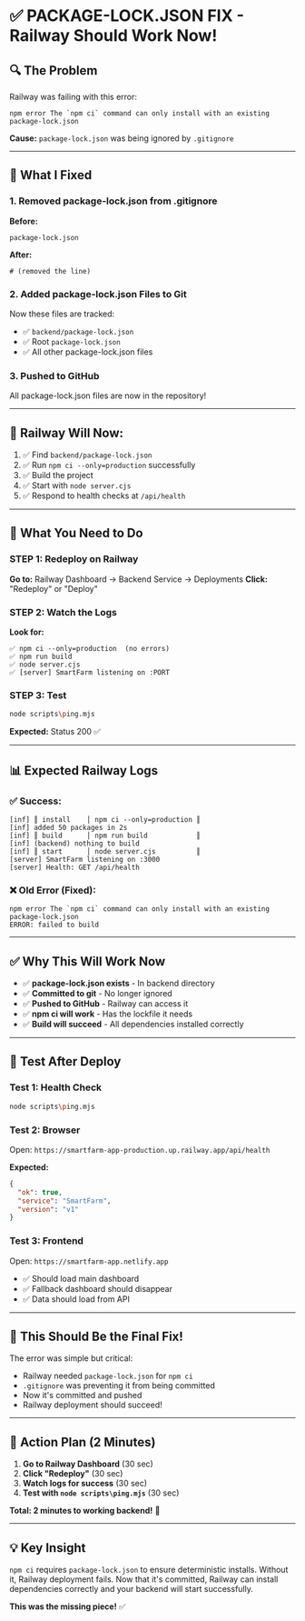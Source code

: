 # ✅ PACKAGE-LOCK.JSON FIX - Railway Should Work Now!

## 🔍 **The Problem**

Railway was failing with this error:
```
npm error The `npm ci` command can only install with an existing package-lock.json
```

**Cause:** `package-lock.json` was being ignored by `.gitignore`

---

## 🔧 **What I Fixed**

### **1. Removed package-lock.json from .gitignore**
**Before:**
```gitignore
package-lock.json
```

**After:**
```gitignore
# (removed the line)
```

### **2. Added package-lock.json Files to Git**
Now these files are tracked:
- ✅ `backend/package-lock.json`
- ✅ Root `package-lock.json`
- ✅ All other package-lock.json files

### **3. Pushed to GitHub**
All package-lock.json files are now in the repository!

---

## 🚀 **Railway Will Now:**

1. ✅ Find `backend/package-lock.json`
2. ✅ Run `npm ci --only=production` successfully
3. ✅ Build the project
4. ✅ Start with `node server.cjs`
5. ✅ Respond to health checks at `/api/health`

---

## 🎯 **What You Need to Do**

### **STEP 1: Redeploy on Railway**
**Go to:** Railway Dashboard → Backend Service → Deployments
**Click:** "Redeploy" or "Deploy"

### **STEP 2: Watch the Logs**
**Look for:**
```
✅ npm ci --only=production  (no errors)
✅ npm run build
✅ node server.cjs
✅ [server] SmartFarm listening on :PORT
```

### **STEP 3: Test**
```bash
node scripts\ping.mjs
```

**Expected:** Status 200 ✅

---

## 📊 **Expected Railway Logs**

### **✅ Success:**
```
[inf] ║ install    │ npm ci --only=production ║
[inf] added 50 packages in 2s
[inf] ║ build      │ npm run build            ║
[inf] (backend) nothing to build
[inf] ║ start      │ node server.cjs          ║
[server] SmartFarm listening on :3000
[server] Health: GET /api/health
```

### **❌ Old Error (Fixed):**
```
npm error The `npm ci` command can only install with an existing package-lock.json
ERROR: failed to build
```

---

## ✅ **Why This Will Work Now**

- ✅ **package-lock.json exists** - In backend directory
- ✅ **Committed to git** - No longer ignored
- ✅ **Pushed to GitHub** - Railway can access it
- ✅ **npm ci will work** - Has the lockfile it needs
- ✅ **Build will succeed** - All dependencies installed correctly

---

## 🧪 **Test After Deploy**

### **Test 1: Health Check**
```bash
node scripts\ping.mjs
```

### **Test 2: Browser**
Open: `https://smartfarm-app-production.up.railway.app/api/health`

**Expected:**
```json
{
  "ok": true,
  "service": "SmartFarm",
  "version": "v1"
}
```

### **Test 3: Frontend**
Open: `https://smartfarm-app.netlify.app`
- ✅ Should load main dashboard
- ✅ Fallback dashboard should disappear
- ✅ Data should load from API

---

## 🎉 **This Should Be the Final Fix!**

The error was simple but critical:
- Railway needed `package-lock.json` for `npm ci`
- `.gitignore` was preventing it from being committed
- Now it's committed and pushed
- Railway deployment should succeed!

---

## 🚀 **Action Plan (2 Minutes)**

1. **Go to Railway Dashboard** (30 sec)
2. **Click "Redeploy"** (30 sec)
3. **Watch logs for success** (30 sec)
4. **Test with `node scripts\ping.mjs`** (30 sec)

**Total: 2 minutes to working backend!** 🎯

---

## 💡 **Key Insight**

`npm ci` requires `package-lock.json` to ensure deterministic installs. Without it, Railway deployment fails. Now that it's committed, Railway can install dependencies correctly and your backend will start successfully.

**This was the missing piece!** ✅
